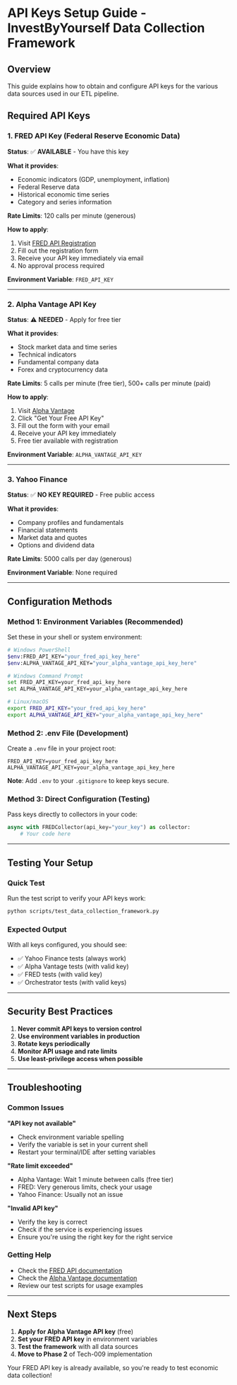 # API Keys Setup Guide - InvestByYourself Data Collection Framework

## Overview
This guide explains how to obtain and configure API keys for the various data sources used in our ETL pipeline.

## Required API Keys

### 1. FRED API Key (Federal Reserve Economic Data)
**Status**: ✅ **AVAILABLE** - You have this key

**What it provides**:
- Economic indicators (GDP, unemployment, inflation)
- Federal Reserve data
- Historical economic time series
- Category and series information

**Rate Limits**: 120 calls per minute (generous)

**How to apply**:
1. Visit [FRED API Registration](https://fred.stlouisfed.org/docs/api/api_key.html)
2. Fill out the registration form
3. Receive your API key immediately via email
4. No approval process required

**Environment Variable**: `FRED_API_KEY`

---

### 2. Alpha Vantage API Key
**Status**: ⚠️ **NEEDED** - Apply for free tier

**What it provides**:
- Stock market data and time series
- Technical indicators
- Fundamental company data
- Forex and cryptocurrency data

**Rate Limits**: 5 calls per minute (free tier), 500+ calls per minute (paid)

**How to apply**:
1. Visit [Alpha Vantage](https://www.alphavantage.co/support/#api-key)
2. Click "Get Your Free API Key"
3. Fill out the form with your email
4. Receive your API key immediately
5. Free tier available with registration

**Environment Variable**: `ALPHA_VANTAGE_API_KEY`

---

### 3. Yahoo Finance
**Status**: ✅ **NO KEY REQUIRED** - Free public access

**What it provides**:
- Company profiles and fundamentals
- Financial statements
- Market data and quotes
- Options and dividend data

**Rate Limits**: 5000 calls per day (generous)

**Environment Variable**: None required

---

## Configuration Methods

### Method 1: Environment Variables (Recommended)
Set these in your shell or system environment:

```bash
# Windows PowerShell
$env:FRED_API_KEY="your_fred_api_key_here"
$env:ALPHA_VANTAGE_API_KEY="your_alpha_vantage_api_key_here"

# Windows Command Prompt
set FRED_API_KEY=your_fred_api_key_here
set ALPHA_VANTAGE_API_KEY=your_alpha_vantage_api_key_here

# Linux/macOS
export FRED_API_KEY="your_fred_api_key_here"
export ALPHA_VANTAGE_API_KEY="your_alpha_vantage_api_key_here"
```

### Method 2: .env File (Development)
Create a `.env` file in your project root:

```env
FRED_API_KEY=your_fred_api_key_here
ALPHA_VANTAGE_API_KEY=your_alpha_vantage_api_key_here
```

**Note**: Add `.env` to your `.gitignore` to keep keys secure.

### Method 3: Direct Configuration (Testing)
Pass keys directly to collectors in your code:

```python
async with FREDCollector(api_key="your_key") as collector:
    # Your code here
```

---

## Testing Your Setup

### Quick Test
Run the test script to verify your API keys work:

```bash
python scripts/test_data_collection_framework.py
```

### Expected Output
With all keys configured, you should see:
- ✅ Yahoo Finance tests (always work)
- ✅ Alpha Vantage tests (with valid key)
- ✅ FRED tests (with valid key)
- ✅ Orchestrator tests (with valid keys)

---

## Security Best Practices

1. **Never commit API keys to version control**
2. **Use environment variables in production**
3. **Rotate keys periodically**
4. **Monitor API usage and rate limits**
5. **Use least-privilege access when possible**

---

## Troubleshooting

### Common Issues

**"API key not available"**
- Check environment variable spelling
- Verify the variable is set in your current shell
- Restart your terminal/IDE after setting variables

**"Rate limit exceeded"**
- Alpha Vantage: Wait 1 minute between calls (free tier)
- FRED: Very generous limits, check your usage
- Yahoo Finance: Usually not an issue

**"Invalid API key"**
- Verify the key is correct
- Check if the service is experiencing issues
- Ensure you're using the right key for the right service

### Getting Help
- Check the [FRED API documentation](https://fred.stlouisfed.org/docs/api/)
- Check the [Alpha Vantage documentation](https://www.alphavantage.co/documentation/)
- Review our test scripts for usage examples

---

## Next Steps

1. **Apply for Alpha Vantage API key** (free)
2. **Set your FRED API key** in environment variables
3. **Test the framework** with all data sources
4. **Move to Phase 2** of Tech-009 implementation

Your FRED API key is already available, so you're ready to test economic data collection!
